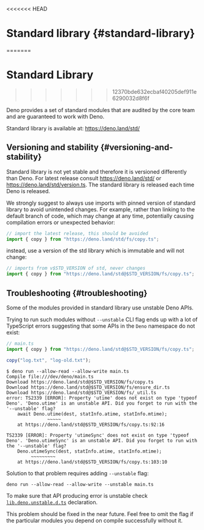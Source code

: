 <<<<<<< HEAD
# Standard library {#standard-library}
=======
# Standard Library
>>>>>>> 12370bde632ecbaf40205def911e6290032d8f6f

Deno provides a set of standard modules that are audited by the core team and
are guaranteed to work with Deno.

Standard library is available at: https://deno.land/std/

## Versioning and stability {#versioning-and-stability}

Standard library is not yet stable and therefore it is versioned differently
than Deno. For latest release consult https://deno.land/std/ or
https://deno.land/std/version.ts. The standard library is released each time
Deno is released.

We strongly suggest to always use imports with pinned version of standard
library to avoid unintended changes. For example, rather than linking to the
default branch of code, which may change at any time, potentially causing
compilation errors or unexpected behavior:

```typescript
// import the latest release, this should be avoided
import { copy } from "https://deno.land/std/fs/copy.ts";
```

instead, use a version of the std library which is immutable and will not
change:

```typescript
// imports from v$STD_VERSION of std, never changes
import { copy } from "https://deno.land/std@$STD_VERSION/fs/copy.ts";
```

## Troubleshooting {#troubleshooting}

Some of the modules provided in standard library use unstable Deno APIs.

Trying to run such modules without `--unstable` CLI flag ends up with a lot of
TypeScript errors suggesting that some APIs in the `Deno` namespace do not
exist:

```typescript
// main.ts
import { copy } from "https://deno.land/std@$STD_VERSION/fs/copy.ts";

copy("log.txt", "log-old.txt");
```

```shell
$ deno run --allow-read --allow-write main.ts
Compile file:///dev/deno/main.ts
Download https://deno.land/std@$STD_VERSION/fs/copy.ts
Download https://deno.land/std@$STD_VERSION/fs/ensure_dir.ts
Download https://deno.land/std@$STD_VERSION/fs/_util.ts
error: TS2339 [ERROR]: Property 'utime' does not exist on type 'typeof Deno'. 'Deno.utime' is an unstable API. Did you forget to run with the '--unstable' flag?
    await Deno.utime(dest, statInfo.atime, statInfo.mtime);
               ~~~~~
    at https://deno.land/std@$STD_VERSION/fs/copy.ts:92:16

TS2339 [ERROR]: Property 'utimeSync' does not exist on type 'typeof Deno'. 'Deno.utimeSync' is an unstable API. Did you forget to run with the '--unstable' flag?
    Deno.utimeSync(dest, statInfo.atime, statInfo.mtime);
         ~~~~~~~~~
    at https://deno.land/std@$STD_VERSION/fs/copy.ts:103:10
```

Solution to that problem requires adding `--unstable` flag:

```shell
deno run --allow-read --allow-write --unstable main.ts
```

To make sure that API producing error is unstable check
[`lib.deno.unstable.d.ts`](https://github.com/denoland/deno/blob/$CLI_VERSION/cli/dts/lib.deno.unstable.d.ts)
declaration.

This problem should be fixed in the near future. Feel free to omit the flag if
the particular modules you depend on compile successfully without it.
